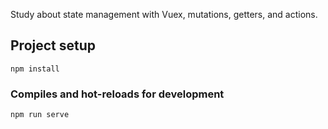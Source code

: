 Study about state management with Vuex, mutations, getters, and actions.

## Project setup
```
npm install
```

### Compiles and hot-reloads for development
```
npm run serve
```